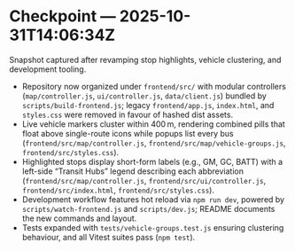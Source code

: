# Checkpoint — 2025-10-31T14:06:34Z

Snapshot captured after revamping stop highlights, vehicle clustering, and development tooling.

- Repository now organized under `frontend/src/` with modular controllers (`map/controller.js`, `ui/controller.js`, `data/client.js`) bundled by `scripts/build-frontend.js`; legacy `frontend/app.js`, `index.html`, and `styles.css` were removed in favour of hashed dist assets.
- Live vehicle markers cluster within 400 m, rendering combined pills that float above single-route icons while popups list every bus (`frontend/src/map/controller.js`, `frontend/src/map/vehicle-groups.js`, `frontend/src/styles.css`).
- Highlighted stops display short-form labels (e.g., GM, GC, BATT) with a left-side “Transit Hubs” legend describing each abbreviation (`frontend/src/map/controller.js`, `frontend/src/ui/controller.js`, `frontend/src/index.html`, `frontend/src/styles.css`).
- Development workflow features hot reload via `npm run dev`, powered by `scripts/watch-frontend.js` and `scripts/dev.js`; README documents the new commands and layout.
- Tests expanded with `tests/vehicle-groups.test.js` ensuring clustering behaviour, and all Vitest suites pass (`npm test`).

